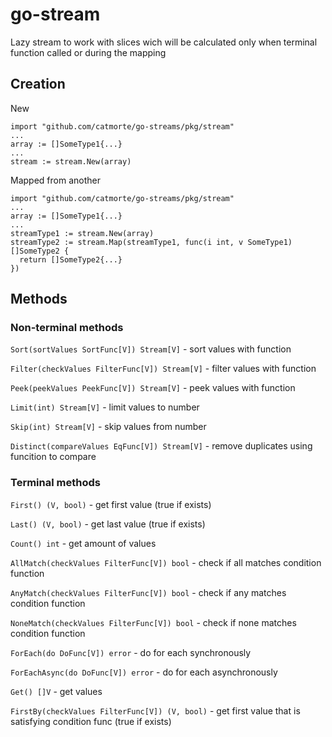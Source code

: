 # go-stream
Lazy stream to work with slices wich will be calculated only when terminal function called or during the mapping
## Creation
New
```
import "github.com/catmorte/go-streams/pkg/stream"
...
array := []SomeType1{...} 
...
stream := stream.New(array)
```
Mapped from another
```
import "github.com/catmorte/go-streams/pkg/stream"
...
array := []SomeType1{...} 
...
streamType1 := stream.New(array)
streamType2 := stream.Map(streamType1, func(i int, v SomeType1) []SomeType2 {
  return []SomeType2{...}
})
```
## Methods
### Non-terminal methods
`Sort(sortValues SortFunc[V]) Stream[V]` - sort values with function

`Filter(checkValues FilterFunc[V]) Stream[V]` - filter values with function

`Peek(peekValues PeekFunc[V]) Stream[V]` - peek values with function

`Limit(int) Stream[V]` - limit values to number

`Skip(int) Stream[V]` - skip values from number

`Distinct(compareValues EqFunc[V]) Stream[V]` - remove duplicates using funcition to compare 

### Terminal methods

`First() (V, bool)` - get first value (true if exists)

`Last() (V, bool)` - get last value (true if exists)

`Count() int` - get amount of values

`AllMatch(checkValues FilterFunc[V]) bool` - check if all matches condition function

`AnyMatch(checkValues FilterFunc[V]) bool` - check if any matches condition function

`NoneMatch(checkValues FilterFunc[V]) bool` - check if none matches condition function

`ForEach(do DoFunc[V]) error` - do for each synchronously

`ForEachAsync(do DoFunc[V]) error` - do for each asynchronously

`Get() []V` - get values

`FirstBy(checkValues FilterFunc[V]) (V, bool)` - get first value that is satisfying condition func (true if exists)



